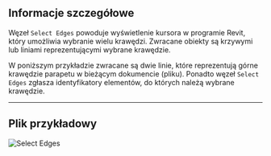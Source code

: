 ## Informacje szczegółowe

Węzeł `Select Edges` powoduje wyświetlenie kursora w programie Revit, który umożliwia wybranie wielu krawędzi. Zwracane obiekty są krzywymi lub liniami reprezentującymi wybrane krawędzie.

W poniższym przykładzie zwracane są dwie linie, które reprezentują górne krawędzie parapetu w bieżącym dokumencie (pliku). Ponadto węzeł `Select Edges` zgłasza identyfikatory elementów, do których należą wybrane krawędzie.

___
## Plik przykładowy

![Select Edges](./Dynamo.Nodes.SelectEdges_img.jpg)
